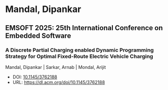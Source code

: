 # Mandal, Dipankar

## EMSOFT 2025: 25th International Conference on Embedded Software

### A Discrete Partial Charging enabled Dynamic Programming Strategy for Optimal Fixed-Route Electric Vehicle Charging
Mandal, Dipankar | Sarkar, Arnab | Mondal, Arijit
* DOI: [10.1145/3762188](https://doi.org/10.1145/3762188)
* URL: <https://dl.acm.org/doi/10.1145/3762188>

